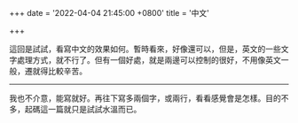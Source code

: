 +++
date = '2022-04-04 21:45:00 +0800'
title = '中文'

+++

這回是試試，看寫中文的效果如何。暫時看來，好像還可以，但是，英文的一些文字處理方式，就不行了。但有一個好處，就是兩邊可以控制的很好，不用像英文一般，遷就得比較辛苦。

---


我也不介意，能寫就好。再往下寫多兩個字，或兩行，看看感覺會是怎樣。目的不多，起碼這一篇就只是試試水溫而已。



